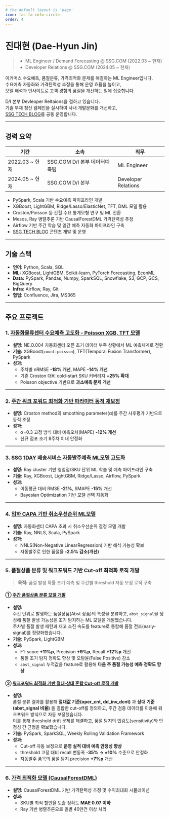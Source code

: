 ```yaml
---
# the default layout is 'page'
icon: fas fa-info-circle
order: 4
---
```

# 진대현 (Dae-Hyun Jin)
> - ML Engineer / Demand Forecasting @ SSG.COM (2022.03 ~ 현재) <br>
> - Developer Relations @ SSG.COM (2024.05 ~ 현재)

이커머스 수요예측, 품절분류, 가격최적화 문제를 해결하는 ML Engineer입니다. <br>
수요예측 자동화와 가격탄력성 추정을 통해 운영 효율을 높이고, <br>
모델 해석과 인사이트로 고객 경험의 품질을 개선하는 일에 집중합니다.

D/I 본부 Devleoper Reltaions을 겸하고 있습니다. <br>
기술 부채 청산 캠페인을 실시하여 사내 개발문화를 개선하고, <br>
[SSG TECH BLOG](https://medium.com/ssgtech)를 공동 운영합니다.

---

## 경력 요약

| 기간           | 소속                           | 직무                  |
|--------------|------------------------------|---------------------|
| 2022.03 ~ 현재 | SSG.COM D/I 본부 데이터예측팀 | ML Engineer         |
| 2024.05 ~ 현재 | SSG.COM D/I 본부               | Developer Relations |

- PySpark, Scala 기반 수요예측 파이프라인 개발
- XGBoost, LightGBM, Ridge/Lasso/ElasticNet, TFT, DML 모델 활용
- Croston/Poisson 등 간헐 수요 통계모형 연구 및 ML 전환
- Mesos, Ray 병렬추론 기반 CausalForestDML 가격탄력성 추정
- Airflow 기반 주간 학습 및 일간 예측 자동화 파이프라인 구축
- [SSG TECH BLOG](https://medium.com/ssgtech) 콘텐츠 개발 및 운영


---

## 기술 스택

- **언어:** Python, Scala, SQL
- **ML:** XGBoost, LightGBM, Scikit-learn, PyTorch Forecasting, EconML
- **Data:** PySpark, Pandas, Numpy, SparkSQL, Snowflake, S3, GCP, GCS, BigQuery
- **Infra:** Airflow, Ray, Git
- **협업:** Confluence, Jira, MS365

---


## 주요 프로젝트

### 1. [자동화물류센터 수요예측 고도화 - Poisson XGB, TFT 모델](https://data-bility.github.io/posts/%EC%9E%90%EB%8F%99%ED%99%94%EB%AC%BC%EB%A5%98%EC%84%BC%ED%84%B0-%EC%88%98%EC%9A%94%EC%98%88%EC%B8%A1-%EA%B3%A0%EB%8F%84%ED%99%94-%ED%94%84%EB%A1%9C%EC%A0%9D%ED%8A%B8-Poisson-XGB,-TFT-%EB%AA%A8%EB%8D%B8-%EB%8F%84%EC%9E%85/)
- **설명:** NE.O.004 자동화센터 오픈 초기 데이터 부족 상황에서 ML 예측체계로 전환
- **기술:** XGBoost(`count:poisson`), TFT(Temporal Fusion Transformer), PySpark
- **성과:**
  - 주차별 nRMSE **-18% 개선**, MAPE **-14% 개선**
  - 기존 Croston 대비 cold-start SKU 커버리지 **+25% 확대**
  - Poisson objective 기반으로 **과소예측 문제 개선**

---

### 2. [주간 워크 포워드 최적화 기반 파라미터 동적 재보정](https://data-bility.github.io/posts/Croston-method-%EC%A3%BC%EA%B0%84-%EC%9B%8C%ED%81%AC-%ED%8F%AC%EC%9B%8C%EB%93%9C-%EC%B5%9C%EC%A0%81%ED%99%94-%EA%B8%B0%EB%B0%98-%ED%8C%8C%EB%9D%BC%EB%AF%B8%ED%84%B0-%EB%8F%99%EC%A0%81-%EC%9E%AC%EB%B3%B4%EC%A0%95/)
- **설명:** Croston method의 smoothing parameter(α)를 주간 사후평가 기반으로 동적 조정
- **성과:**
  - α=0.3 고정 방식 대비 예측오차(MAPE) **-12% 개선**
  - 신규 점포 초기 8주차 이내 안정화

---

### 3. [SSG 1DAY 배송서비스 자동발주예측 ML모델 고도화](https://data-bility.github.io/posts/SSG-1DAY-%EB%B0%B0%EC%86%A1-%EC%84%9C%EB%B9%84%EC%8A%A4-%EC%9E%90%EB%8F%99%EB%B0%9C%EC%A3%BC%EC%98%88%EC%B8%A1-ML%EB%AA%A8%EB%8D%B8-%EA%B3%A0%EB%8F%84%ED%99%94/)
- **설명:** Ray cluster 기반 영업점/SKU 단위 ML 학습 및 예측 파이프라인 구축
- **기술:** Ray, XGBoost, LightGBM, Ridge/Lasso, Airflow, PySpark
- **성과:**
  - 이동평균 대비 RMSE **-21%**, SMAPE **-15%** 개선
  - Bayesian Optimization 기반 모델 선택 자동화

---

### 4. [입하 CAPA 기반 취소우선순위 ML모델](https://data-bility.github.io/posts/%EC%9E%85%ED%95%98-CAPA%EB%A5%BC-%EA%B3%A0%EB%A0%A4%ED%95%9C-%EC%9E%90%EB%8F%99%EB%B0%9C%EC%A3%BC-%EC%B7%A8%EC%86%8C-%EC%9A%B0%EC%84%A0%EC%88%9C%EC%9C%84-Rank-%EB%AA%A8%EB%8D%B8-%EA%B0%9C%EB%B0%9C/)
- **설명:** 자동화센터 CAPA 초과 시 취소우선순위 결정 모델 개발
- **기술:** Ray, NNLS, Scala, PySpark
- **성과:**
  - NNLS(Non-Negative LinearRegression) 기반 해석 가능성 확보
  - 자동발주로 인한 품절율 **-2.5% 감소(개선)**

---

### 5. 품절상품 분류 및 워크포워드 기반 Cut-off 최적화 로직 개발
> **목적:** 품절 발생 확률 조기 예측 및 주간별 threshold 자동 보정 로직 구축

#### ① [주간 품절상품 분류 모델 개발](https://data-bility.github.io/posts/%EC%A3%BC%EA%B0%84-%ED%92%88%EC%A0%88%EC%83%81%ED%92%88-%EB%B6%84%EB%A5%98-%EB%AA%A8%EB%8D%B8-%EA%B0%9C%EB%B0%9C%EA%B8%B0/)
- **설명:**  
  주간 단위로 발생하는 품절상품(Abst 상품)의 특성을 분류하고, `abst_signal`을 생성해 품절 발생 가능성을 조기 탐지하는 ML 모델을 개발했습니다. <br>
  주차별 품절 발생 패턴과 재고 소진 속도를 feature로 통합해 품절 전조(early-signal)를 정량화했습니다.
- **기술:** PySpark, LightGBM
- **성과:**
  - F1-score **+11%p**, Precision **+9%p**, Recall **+12%p** 개선
  - 품절 조기 탐지 정확도 향상 및 오탐율(False Positive) 감소
  - `abst_signal` 누적값을 feature로 활용해 **다음 주 품절 가능성 예측 정확도 향상**

#### ② [워크포워드 최적화 기반 절대·상대 혼합 Cut-off 로직 개발](https://data-bility.github.io/posts/%EC%9B%8C%ED%81%AC-%ED%8F%AC%EC%9B%8C%EB%93%9C-%EC%B5%9C%EC%A0%81%ED%99%94-%EA%B8%B0%EB%B0%98-%EC%A0%88%EB%8C%80,-%EC%83%81%EB%8C%80-%ED%98%BC%ED%95%A9-%EB%B6%84%EB%A5%98-Cut-off-%EB%A1%9C%EC%A7%81-%EA%B0%9C%EB%B0%9C/)
- **설명:**  
  품절 분류 결과를 활용해 **절대값 기준(oper_cnt, dd_inv_dcnt)** 과 **상대 기준(abst_signal 비율)** 을 결합한 cut-off를 정의하고, 주간 검증 데이터를 이용해 워크포워드 방식으로 자동 보정했습니다. <br>
  이를 통해 threshold drift 문제를 해결하고, 품절 탐지의 민감도(sensitivity)와 안정성 간 균형을 확보했습니다.
- **기술:** PySpark, SparkSQL, Weekly Rolling Validation Framework
- **성과:**
  - Cut-off 자동 보정으로 **운영 실적 대비 예측 안정성 향상**
  - threshold 고정 대비 recall 변동폭 **-35% → ±10%** 수준으로 안정화
  - 자동발주 품목의 품절 탐지 precision **+7%p** 개선

---

### 6. [가격 최적화 모델 (CausalForestDML)](https://data-bility.github.io/posts/price-optimization-dml/)
- **설명:** CausalForestDML 기반 가격탄력성 추정 및 수익최대화 시뮬레이션
- **성과:**
  - SKU별 최적 할인율 도출 정확도 **MAE 0.07 이하**
  - Ray 기반 병렬추론으로 일별 40만건 이상 처리
